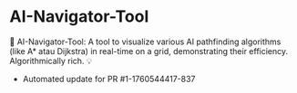 # AI-Navigator-Tool
🤖 AI-Navigator-Tool: A tool to visualize various AI pathfinding algorithms (like A* atau Dijkstra) in real-time on a grid, demonstrating their efficiency. Algorithmically rich. 💡


- Automated update for PR #1-1760544417-837